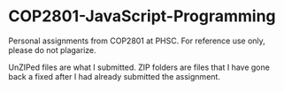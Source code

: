# COP2801-JavaScript-Programming
Personal assignments from COP2801 at PHSC. For reference use only, please do not plagarize.

UnZIPed files are what I submitted. 
ZIP folders are files that I have gone back a fixed after I had already submitted the assignment. 
